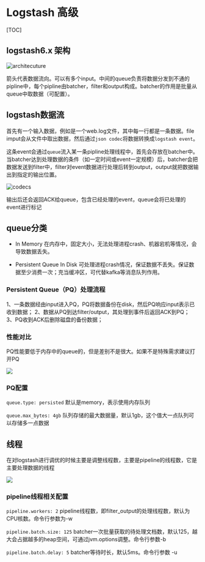# Logstash 高级

[TOC]

## logstash6.x 架构

![architecuture](./images/logstash-architecuture.png)

箭头代表数据流向。可以有多个input。中间的queue负责将数据分发到不通的pipline中，每个pipline由batcher，filter和output构成。batcher的作用是批量从queue中取数据（可配置）。

## logstash数据流

首先有一个输入数据，例如是一个web.log文件，其中每一行都是一条数据。file imput会从文件中取出数据，然后通过`json codec`将数据转换成`logstash event`。

这条event会通过`queue`流入某一条pipline处理线程中，首先会存放在batcher中。当batcher达到处理数据的条件（如一定时间或event一定规模）后，batcher会把数据发送到filter中，filter对event数据进行处理后转到output，output就把数据输出到指定的输出位置。

![codecs](images/codecs.png)

输出后还会返回ACK给queue，包含已经处理的event，queue会将已处理的event进行标记

## queue分类

- In Memory
  在内存中，固定大小，无法处理进程crash、机器宕机等情况，会导致数据丢失。

- Persistent Queue In Disk
  可处理进程crash情况，保证数据不丢失。保证数据至少消费一次；充当缓冲区，可代替kafka等消息队列作用。

### Persistent Queue（PQ）处理流程

1、一条数据经由input进入PQ，PQ将数据备份在disk，然后PQ响应input表示已收到数据；
2、数据从PQ到达filter/output，其处理到事件后返回ACK到PQ；
3、PQ收到ACK后删除磁盘的备份数据；

### 性能对比

PQ性能要低于内存中的queue的，但是差别不是很大。如果不是特殊需求建议打开PQ

![](images/logstash-queue.png)

### PQ配置

`queue.type: persisted` 默认是memory，表示使用内存队列

`queue.max_bytes: 4gb` 队列存储的最大数据量，默认1gb，这个值大一点队列可以存储多一点数据

## 线程

在对logstash进行调优的时候主要是调整线程数，主要是pipeline的线程数，它是主要处理数据的线程

![](images/logstash-thread.png)

### pipeline线程相关配置

`pipeline.workers: 2` pipeline线程数，即filter_output的处理线程数，默认为CPU核数。命令行参数为-w

`pipeline.batch.size: 125` batcher一次批量获取的待处理文档数，默认125，越大会占据越多的heap空间，可通过jvm.options调整。命令行参数-b

`pipeline.batch.delay: 5`  batcher等待时长，默认5ms。命令行参数 -u
